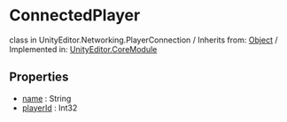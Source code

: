 # ConnectedPlayer
class in UnityEditor.Networking.PlayerConnection
 / Inherits from: <a href="https://docs.unity3d.com/6000.1/Documentation/ScriptReference/Object.html">Object</a> / Implemented in: <a href="https://docs.unity3d.com/6000.1/Documentation/ScriptReference/UnityEditor.CoreModule.html">UnityEditor.CoreModule</a>

## Properties
- <a href="https://docs.unity3d.com/6000.1/Documentation/ScriptReference/ConnectedPlayer-name.html">name</a> : String
- <a href="https://docs.unity3d.com/6000.1/Documentation/ScriptReference/ConnectedPlayer-playerId.html">playerId</a> : Int32
